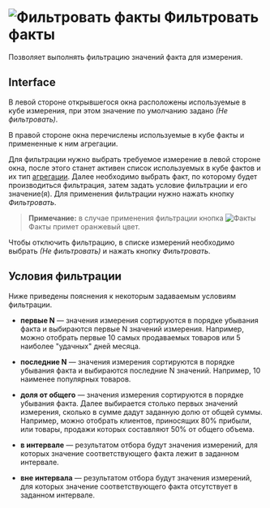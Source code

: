 # ![Фильтровать факты](../../images/icons/cube/cases/case-filter_default.svg) Фильтровать факты

Позволяет выполнять фильтрацию значений факта для измерения.

## Interface

В левой стороне открывшегося окна расположены используемые в кубе измерения, при этом значение по умолчанию задано *(Не фильтровать)*.

В правой стороне окна перечислены используемые в кубе факты и примененные к ним агрегации.

Для фильтрации нужно выбрать требуемое измерение в левой стороне окна, после этого станет активен список используемых в кубе фактов и их тип [агрегации](../../processors/func/aggregation-functions.md). Далее необходимо выбрать факт, по которому будет производиться фильтрация, затем задать условие фильтрации и его значение(я). Для применения фильтрации нужно нажать кнопку *Фильтровать*.

> **Примечание:** в случае применения фильтрации кнопка ![Факты](../../images/icons/toolbar-controls/sum_default.svg)Факты примет оранжевый цвет.

Чтобы отключить фильтрацию, в списке измерений необходимо выбрать *(Не фильтровать)* и нажать кнопку *Фильтровать*.

## Условия фильтрации

Ниже приведены пояснения к некоторым задаваемым условиям фильтрации.

* **первые N** — значения измерения сортируются в порядке убывания факта и выбираются первые N значений измерения. Например, можно отобрать первые 10 самых продаваемых товаров или 5 наиболее "удачных" дней месяца.

* **последние N** — значения измерения сортируются в порядке убывания факта и выбираются последние N значений. Например, 10 наименее популярных товаров.
* **доля от общего** — значения измерения сортируются в порядке убывания факта. Далее выбирается столько первых значений измерения, сколько в сумме дадут заданную долю от общей суммы. Например, можно отобрать клиентов, приносящих 80% прибыли, или товары, продажи которых составляют 50% от общего объема.

* **в интервале** — результатом отбора будут значения измерений, для которых значение соответствующего факта лежит в заданном интервале.

* **вне интервала** — результатом отбора будут значения измерений, для которых значение соответствующего факта отсутствует в заданном интервале.
